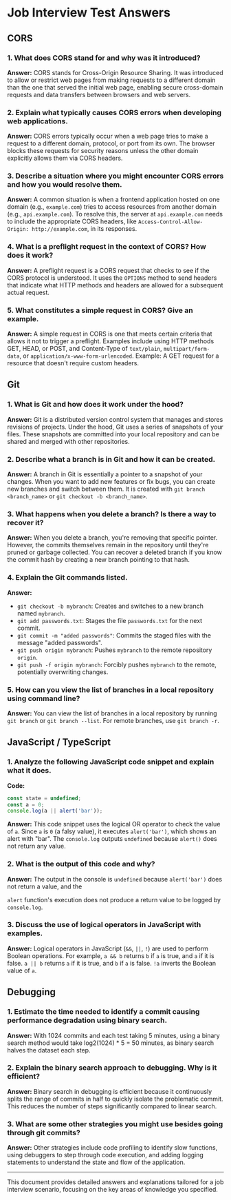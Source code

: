
# Job Interview Test Answers

## CORS

### 1. What does CORS stand for and why was it introduced?
**Answer:**
CORS stands for Cross-Origin Resource Sharing. It was introduced to allow or restrict web pages from making requests to a different domain than the one that served the initial web page, enabling secure cross-domain requests and data transfers between browsers and web servers.

### 2. Explain what typically causes CORS errors when developing web applications.
**Answer:**
CORS errors typically occur when a web page tries to make a request to a different domain, protocol, or port from its own. The browser blocks these requests for security reasons unless the other domain explicitly allows them via CORS headers.

### 3. Describe a situation where you might encounter CORS errors and how you would resolve them.
**Answer:**
A common situation is when a frontend application hosted on one domain (e.g., `example.com`) tries to access resources from another domain (e.g., `api.example.com`). To resolve this, the server at `api.example.com` needs to include the appropriate CORS headers, like `Access-Control-Allow-Origin: http://example.com`, in its responses.

### 4. What is a preflight request in the context of CORS? How does it work?
**Answer:**
A preflight request is a CORS request that checks to see if the CORS protocol is understood. It uses the `OPTIONS` method to send headers that indicate what HTTP methods and headers are allowed for a subsequent actual request.

### 5. What constitutes a simple request in CORS? Give an example.
**Answer:**
A simple request in CORS is one that meets certain criteria that allows it not to trigger a preflight. Examples include using HTTP methods GET, HEAD, or POST, and Content-Type of `text/plain`, `multipart/form-data`, or `application/x-www-form-urlencoded`. Example: A GET request for a resource that doesn't require custom headers.

## Git

### 1. What is Git and how does it work under the hood?
**Answer:**
Git is a distributed version control system that manages and stores revisions of projects. Under the hood, Git uses a series of snapshots of your files. These snapshots are committed into your local repository and can be shared and merged with other repositories.

### 2. Describe what a branch is in Git and how it can be created.
**Answer:**
A branch in Git is essentially a pointer to a snapshot of your changes. When you want to add new features or fix bugs, you can create new branches and switch between them. It is created with `git branch <branch_name>` or `git checkout -b <branch_name>`.

### 3. What happens when you delete a branch? Is there a way to recover it?
**Answer:**
When you delete a branch, you're removing that specific pointer. However, the commits themselves remain in the repository until they're pruned or garbage collected. You can recover a deleted branch if you know the commit hash by creating a new branch pointing to that hash.

### 4. Explain the Git commands listed.
**Answer:**
- `git checkout -b mybranch`: Creates and switches to a new branch named `mybranch`.
- `git add passwords.txt`: Stages the file `passwords.txt` for the next commit.
- `git commit -m "added passwords"`: Commits the staged files with the message "added passwords".
- `git push origin mybranch`: Pushes `mybranch` to the remote repository `origin`.
- `git push -f origin mybranch`: Forcibly pushes `mybranch` to the remote, potentially overwriting changes.

### 5. How can you view the list of branches in a local repository using command line?
**Answer:**
You can view the list of branches in a local repository by running `git branch` or `git branch --list`. For remote branches, use `git branch -r`.

## JavaScript / TypeScript

### 1. Analyze the following JavaScript code snippet and explain what it does.
**Code:**
```javascript
const state = undefined;
const a = 0;
console.log(a || alert('bar'));
```
**Answer:**
This code snippet uses the logical OR operator to check the value of `a`. Since `a` is `0` (a falsy value), it executes `alert('bar')`, which shows an alert with "bar". The `console.log` outputs `undefined` because `alert()` does not return any value.

### 2. What is the output of this code and why?
**Answer:**
The output in the console is `undefined` because `alert('bar')` does not return a value, and the

 `alert` function's execution does not produce a return value to be logged by `console.log`.

### 3. Discuss the use of logical operators in JavaScript with examples.
**Answer:**
Logical operators in JavaScript (`&&`, `||`, `!`) are used to perform Boolean operations. For example, `a && b` returns `b` if `a` is true, and `a` if it is false. `a || b` returns `a` if it is true, and `b` if `a` is false. `!a` inverts the Boolean value of `a`.

## Debugging

### 1. Estimate the time needed to identify a commit causing performance degradation using binary search.
**Answer:**
With 1024 commits and each test taking 5 minutes, using a binary search method would take log2(1024) * 5 = 50 minutes, as binary search halves the dataset each step.

### 2. Explain the binary search approach to debugging. Why is it efficient?
**Answer:**
Binary search in debugging is efficient because it continuously splits the range of commits in half to quickly isolate the problematic commit. This reduces the number of steps significantly compared to linear search.

### 3. What are some other strategies you might use besides going through git commits?
**Answer:**
Other strategies include code profiling to identify slow functions, using debuggers to step through code execution, and adding logging statements to understand the state and flow of the application.

---

This document provides detailed answers and explanations tailored for a job interview scenario, focusing on the key areas of knowledge you specified.
